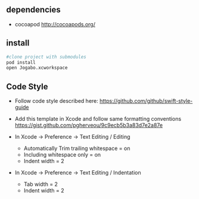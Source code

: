 ## dependencies
- cocoapod http://cocoapods.org/

## install

```sh
#clone project with submodules
pod install
open Jogabo.xcworkspace
```

## Code Style

- Follow code style described here: https://github.com/github/swift-style-guide
- Add this template in Xcode and follow same formatting conventions https://gist.github.com/pgherveou/9c9ecb5b3a83d7e2a87e
- In Xcode -> Preference -> Text Editing / Editing
  * Automatically Trim trailing whitespace = on
  * Including whitespace only = on
  * Indent width = 2

- In Xcode -> Preference -> Text Editing / Indentation
  * Tab width = 2
  * Indent width = 2

